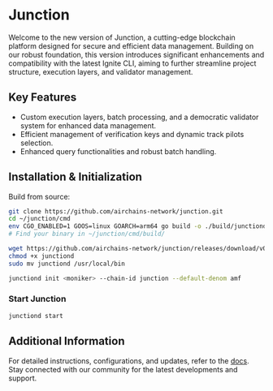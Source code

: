 # Junction

Welcome to the new version of Junction, a cutting-edge blockchain platform designed for secure and efficient data management. Building on our robust foundation, this version introduces significant enhancements and compatibility with the latest Ignite CLI, aiming to further streamline project structure, execution layers, and validator management.

## Key Features

- Custom execution layers, batch processing, and a democratic validator system for enhanced data management.
- Efficient management of verification keys and dynamic track pilots selection.
- Enhanced query functionalities and robust batch handling.

## Installation & Initialization

Build from source:
```bash
git clone https://github.com/airchains-network/junction.git
cd ~/junction/cmd
env CGO_ENABLED=1 GOOS=linux GOARCH=arm64 go build -o ./build/junctiond main.go
# Find your binary in ~/junction/cmd/build/
```

```bash
wget https://github.com/airchains-network/junction/releases/download/v0.1.0/junctiond
chmod +x junctiond
sudo mv junctiond /usr/local/bin
```
```bash
junctiond init <moniker> --chain-id junction --default-denom amf
```

### Start Junction

```bash
junctiond start
```

## Additional Information

For detailed instructions, configurations, and updates, refer to the [docs]("https://docs.airchains.io"). Stay connected with our community for the latest developments and support.
